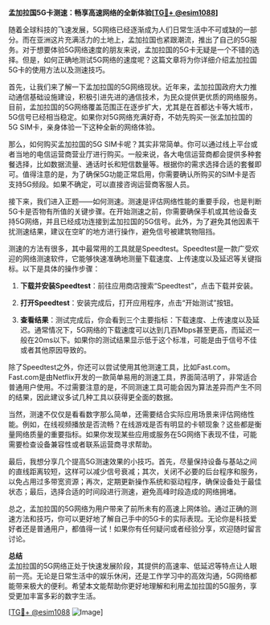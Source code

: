 **孟加拉国5G卡测速：畅享高速网络的全新体验[[TG💪+ @esim1088](https://t.me/s/esim1088)]**

随着全球科技的飞速发展，5G网络已经逐渐成为人们日常生活中不可或缺的一部分。而在亚洲这片充满活力的土地上，孟加拉国也紧跟潮流，推出了自己的5G服务。对于想要体验5G网络速度的朋友来说，孟加拉国的5G卡无疑是一个不错的选择。但是，如何正确地测试5G网络的速度呢？这篇文章将为你详细介绍孟加拉国5G卡的使用方法以及测速技巧。

首先，让我们来了解一下孟加拉国的5G网络现状。近年来，孟加拉国政府大力推动通信基础设施建设，积极引进先进的通信技术，为民众提供更优质的网络服务。目前，孟加拉国的5G网络覆盖范围正在逐步扩大，尤其是在首都达卡等大城市，5G信号已经相当稳定。如果你对5G网络充满好奇，不妨先购买一张孟加拉国的5G SIM卡，亲身体验一下这种全新的网络体验。

那么，如何购买孟加拉国的5G SIM卡呢？其实非常简单。你可以通过线上平台或者当地的电信运营商营业厅进行购买。一般来说，各大电信运营商都会提供多种套餐选择，比如数据流量、通话时长和短信数量等。根据你的需求选择合适的套餐即可。值得注意的是，为了确保5G功能正常启用，你需要确认所购买的SIM卡是否支持5G频段。如果不确定，可以直接咨询运营商客服人员。

接下来，我们进入正题——如何测速。测速是评估网络性能的重要手段，也是判断5G卡是否物有所值的关键步骤。在开始测速之前，你需要确保手机或其他设备支持5G网络，并且已经成功连接到孟加拉国的5G信号。此外，为了避免其他因素干扰测速结果，建议在空旷的地方进行操作，避免信号被建筑物阻挡。

测速的方法有很多，其中最常用的工具就是Speedtest。Speedtest是一款广受欢迎的网络测速软件，它能够快速准确地测量下载速度、上传速度以及延迟等关键指标。以下是具体的操作步骤：

1. **下载并安装Speedtest**：前往应用商店搜索“Speedtest”，点击下载并安装。
   
2. **打开Speedtest**：安装完成后，打开应用程序，点击“开始测试”按钮。
   
3. **查看结果**：测试完成后，你会看到三个主要指标：下载速度、上传速度以及延迟。通常情况下，5G网络的下载速度可以达到几百Mbps甚至更高，而延迟一般在20ms以下。如果你的测试结果显示低于这个标准，可能是由于信号不佳或者其他原因导致的。

除了Speedtest之外，你还可以尝试使用其他测速工具，比如Fast.com。Fast.com是由Netflix开发的一款简单易用的测速工具，界面简洁明了，非常适合普通用户使用。不过需要注意的是，不同测速工具可能会因为算法差异而产生不同的结果，因此建议多试几种工具以获得更全面的数据。

当然，测速不仅仅是看看数字那么简单，还需要结合实际应用场景来评估网络性能。例如，在线视频播放是否流畅？在线游戏是否有明显的卡顿现象？这些都是衡量网络质量的重要指标。如果你发现某些应用或服务在5G网络下表现不佳，可能需要检查设备兼容性或者联系运营商寻求帮助。

最后，我想分享几个提高5G测速效果的小技巧。首先，尽量保持设备与基站之间的直线距离较短，这样可以减少信号衰减；其次，关闭不必要的后台程序和服务，以免占用过多带宽资源；再次，定期更新操作系统和驱动程序，确保设备处于最佳状态；最后，选择合适的时间段进行测速，避免高峰时段造成的网络拥堵。

总之，孟加拉国的5G网络为用户带来了前所未有的高速上网体验。通过正确的测速方法和技巧，你可以更好地了解自己手中的5G卡的实际表现。无论你是科技爱好者还是普通用户，都值得一试！如果你有任何疑问或者经验分享，欢迎随时留言讨论。

**总结**  
孟加拉国的5G网络正处于快速发展阶段，其提供的高速率、低延迟等特点让人眼前一亮。无论是日常生活中的娱乐休闲，还是工作学习中的高效沟通，5G网络都能带来极大的便利。希望本文能帮助你更好地理解和利用孟加拉国的5G服务，享受更加丰富多彩的数字生活。

[[TG💪+ @esim1088](https://t.me/s/esim1088) ![Image](https://i.postimg.cc/4NQfJmqS/Snipaste-2025-05-13-00-14-12.png)]